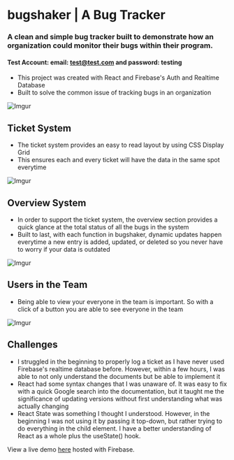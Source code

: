 # bugshaker | A Bug Tracker
### A clean and simple bug tracker built to demonstrate how an organization could monitor their bugs within their program.
#### Test Account: email: test@test.com and password: testing

- This project was created with React and Firebase's Auth and Realtime Database
- Built to solve the common issue of tracking bugs in an organization

![Imgur](https://i.imgur.com/N8tsyTL.png[/img])

## Ticket System
- The ticket system provides an easy to read layout by using CSS Display Grid
- This ensures each and every ticket will have the data in the same spot everytime

![Imgur](https://i.imgur.com/N3L5SdX.png[/img])

## Overview System
- In order to support the ticket system, the overview section provides a quick glance at the total status of all the bugs in the system
- Built to last, with each function in bugshaker, dynamic updates happen everytime a new entry is added, updated, or deleted so you never have to worry if your data is outdated

![Imgur](https://i.imgur.com/DSr0YTY.png[/img])

## Users in the Team
- Being able to view your everyone in the team is important. So with a click of a button you are able to see everyone in the team

![Imgur](https://i.imgur.com/48Y0Uni.png[/img])

## Challenges
- I struggled in the beginning to properly log a ticket as I have never used Firebase's realtime database before. However, within a few hours, I was able to not only understand the documents but be able to implement it
- React had some syntax changes that I was unaware of. It was easy to fix with a quick Google search into the documentation, but it taught me the significance of updating versions without first understanding what was actually changing
- React State was something I thought I understood. However, in the beginning I was not using it by passing it top-down, but rather trying to do everything in the child element. I have a better understanding of React as a whole plus the useState() hook.

View a live demo [here](https://www.bugshaker.com/) hosted with Firebase.
